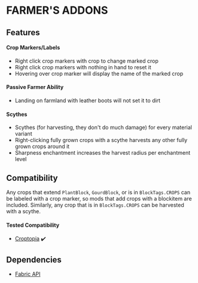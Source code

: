 # FARMER'S ADDONS

## Features
#### Crop Markers/Labels
- Right click crop markers with crop to change marked crop
- Right click crop markers with nothing in hand to reset it
- Hovering over crop marker will display the name of the marked crop
#### Passive Farmer Ability
- Landing on farmland with leather boots will not set it to dirt
#### Scythes
- Scythes (for harvesting, they don't do much damage) for every material variant
- Right-clicking fully grown crops with a scythe harvests any other fully grown crops around it
- Sharpness enchantment increases the harvest radius per enchantment level

## Compatibility
Any crops that extend `PlantBlock`, `GourdBlock`, or is in `BlockTags.CROPS` can be labeled with a crop marker, 
so mods that add crops with a blockitem are included. Similarly, any crop that is in `BlockTags.CROPS` can be harvested with a scythe.
#### Tested Compatibility
- [Croptopia](https://github.com/ExcessiveAmountsOfZombies/Croptopia) :heavy_check_mark:

## Dependencies
- [Fabric API](https://github.com/FabricMC/fabric)
